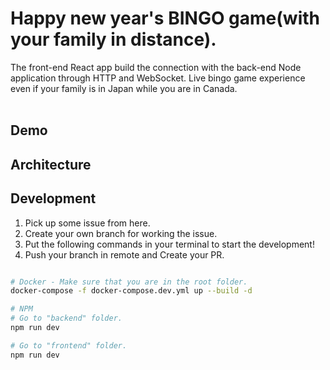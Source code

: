 # Happy new year's BINGO game(with your family in distance).

The front-end React app build the connection with the back-end Node application through HTTP and WebSocket. Live bingo game experience even if your family is in Japan while you are in Canada.
<br/>
<br/>

## Demo

## Architecture

## Development

1. Pick up some issue from here.
2. Create your own branch for working the issue.
3. Put the following commands in your terminal to start the development!
4. Push your branch in remote and Create your PR.

```bash

# Docker - Make sure that you are in the root folder.
docker-compose -f docker-compose.dev.yml up --build -d

# NPM
# Go to "backend" folder.
npm run dev

# Go to "frontend" folder.
npm run dev

```
